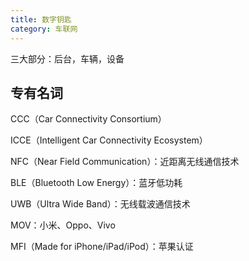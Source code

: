 ```yaml
---
title: 数字钥匙
category: 车联网
---
```




三大部分：后台，车辆，设备



## 专有名词

CCC（Car Connectivity Consortium）

ICCE（Intelligent Car Connectivity Ecosystem）

NFC（Near Field Communication）：近距离无线通信技术

BLE（Bluetooth Low Energy）：蓝牙低功耗

UWB（Ultra Wide Band）：无线载波通信技术

MOV：小米、Oppo、Vivo

MFI（Made for iPhone/iPad/iPod）：苹果认证